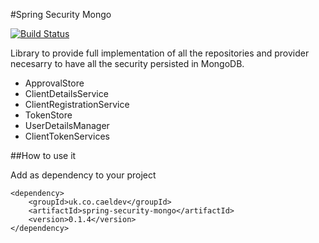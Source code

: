 #Spring Security Mongo

[![Build Status](https://travis-ci.org/caelwinner/spring-security-mongo.svg?branch=master)](https://travis-ci.org/caelwinner/spring-security-mongo)

Library to provide full implementation of all the repositories
and provider necesarry to have all the security persisted in MongoDB.

* ApprovalStore
* ClientDetailsService
* ClientRegistrationService
* TokenStore
* UserDetailsManager
* ClientTokenServices

##How to use it

Add as dependency to your project

```
<dependency>
    <groupId>uk.co.caeldev</groupId>
    <artifactId>spring-security-mongo</artifactId>
    <version>0.1.4</version>
</dependency>
```
